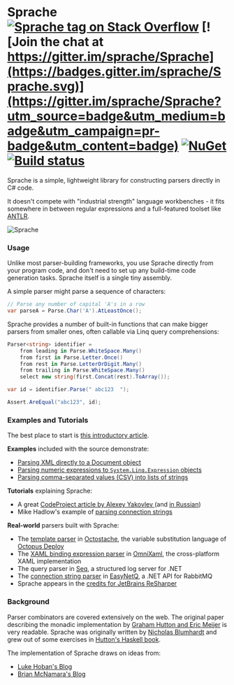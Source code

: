 
# Sprache [![Sprache tag on Stack Overflow](https://img.shields.io/badge/stackoverflow-sprache-orange.svg)](http://stackoverflow.com/questions/tagged/sprache) [![Join the chat at https://gitter.im/sprache/Sprache](https://badges.gitter.im/sprache/Sprache.svg)](https://gitter.im/sprache/Sprache?utm_source=badge&utm_medium=badge&utm_campaign=pr-badge&utm_content=badge) [![NuGet](https://img.shields.io/nuget/v/Nuget.Core.svg)](https://nuget.org/packages/Sprache) [![Build status](https://ci.appveyor.com/api/projects/status/xrn2d7b9crqj8l4a?svg=true)](https://ci.appveyor.com/project/Sprache/sprache)

Sprache is a simple, lightweight library for constructing parsers directly in C# code.

It doesn't compete with "industrial strength" language workbenches - it fits somewhere in between regular expressions and a full-featured toolset like [ANTLR](http://antlr.org).

![Sprache](https://avatars1.githubusercontent.com/u/1999078?v=3&s=200)

### Usage

Unlike most parser-building frameworks, you use Sprache directly from your program code, and don't need to set up any build-time code generation tasks. Sprache itself is a single tiny assembly.

A simple parser might parse a sequence of characters:

```csharp
// Parse any number of capital 'A's in a row
var parseA = Parse.Char('A').AtLeastOnce();
```

Sprache provides a number of built-in functions that can make bigger parsers from smaller ones, often callable via Linq query comprehensions:

```csharp
Parser<string> identifier =
    from leading in Parse.WhiteSpace.Many()
    from first in Parse.Letter.Once()
    from rest in Parse.LetterOrDigit.Many()
    from trailing in Parse.WhiteSpace.Many()
    select new string(first.Concat(rest).ToArray());

var id = identifier.Parse(" abc123  ");

Assert.AreEqual("abc123", id);
```

### Examples and Tutorials

The best place to start is [this introductory article](http://nblumhardt.com/2010/01/building-an-external-dsl-in-c/).

**Examples** included with the source demonstrate:

* [Parsing XML directly to a Document object](https://github.com/sprache/Sprache/blob/master/src/XmlExample/Program.cs)
* [Parsing numeric expressions to `System.Linq.Expression` objects](https://github.com/sprache/Sprache/blob/master/src/LinqyCalculator/ExpressionParser.cs)
* [Parsing comma-separated values (CSV) into lists of strings](https://github.com/sprache/Sprache/blob/master/src/Sprache.Tests/Scenarios/CsvTests.cs)

**Tutorials** explaining Sprache:

 * A great [CodeProject article by Alexey Yakovlev ](http://www.codeproject.com/Articles/795056/Sprache-Calc-building-yet-another-expression-evalu) (and [in Russian](http://habrahabr.ru/post/228037/))
 * Mike Hadlow's example of [parsing connection strings](http://mikehadlow.blogspot.com.au/2012/09/parsing-connection-string-with-sprache.html)

**Real-world** parsers built with Sprache:

 * The [template parser](https://github.com/OctopusDeploy/Octostache/blob/master/source/Octostache/Templates/TemplateParser.cs) in [Octostache](https://github.com/OctopusDeploy/Octostache), the variable substitution language of [Octopus Deploy](https://octopus.com)
 * The [XAML binding expression parser](https://github.com/SuperJMN/OmniXAML/blob/master/Source/OmniXaml/Parsers/MarkupExtensions/MarkupExtensionParser.cs) in [OmniXaml](https://github.com/SuperJMN/OmniXAML), the cross-platform XAML implementation
 * The query parser in [Seq](https://getseq.net), a structured log server for .NET
 * The [connection string parser](https://github.com/EasyNetQ/EasyNetQ/blob/master/Source/EasyNetQ/ConnectionString/ConnectionStringGrammar.cs) in [EasyNetQ](http://easynetq.com/), a .NET API for RabbitMQ
 * Sprache appears in the [credits for JetBrains ReSharper](https://confluence.jetbrains.com/display/ReSharper/Third-Party+Software+Shipped+With+ReSharper#Third-PartySoftwareShippedWithReSharper-Sprache)

### Background

Parser combinators are covered extensively on the web. The original paper describing the monadic implementation by [Graham Hutton and Eric Meijer](http://www.cs.nott.ac.uk/~gmh/monparsing.pdf) is very readable. Sprache was originally written by [Nicholas Blumhardt](http://nblumhardt.com) and grew out of some exercises in [Hutton's Haskell book](http://www.amazon.com/Programming-Haskell-Graham-Hutton/dp/0521692695).

The implementation of Sprache draws on ideas from:

* [Luke Hoban's Blog](http://blogs.msdn.com/b/lukeh/archive/2007/08/19/monadic-parser-combinators-using-c-3-0.aspx)
* [Brian McNamara's Blog](http://lorgonblog.wordpress.com/2007/12/02/c-3-0-lambda-and-the-first-post-of-a-series-about-monadic-parser-combinators/)
